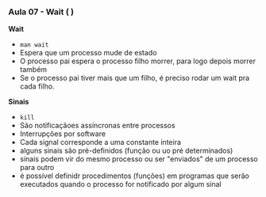 ### Aula 07 - Wait (  )

**Wait**

- ``` man wait ```
- Espera que um processo mude de estado
- O processo pai espera o processo filho morrer, para logo depois morrer também
- Se o processo pai tiver mais que um filho, é preciso rodar um wait pra cada filho.


**Sinais**

- ``` kill ```
- São notificaçãoes assíncronas entre processos
- Interrupções por software
- Cada signal corresponde a uma constante inteira
- alguns sinais são pré-definidos (função ou uo pré determinados) 
- sinais podem vir do mesmo processo ou ser "enviados" de um processo para outro
- é possível definidr procedimentos (funções) em programas que serão executados quando o processo for notificado por algum sinal

